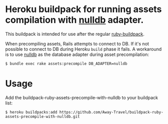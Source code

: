 Heroku buildpack for running assets compilation with [nulldb](https://github.com/nulldb/nulldb) adapter.
======================

This buildpack is intended for use after the regular [ruby-buildpack](https://github.com/heroku/heroku-buildpack-ruby). 

When precompiling assets, Rails attempts to connect to DB. If it's not possible to connect to DB during Heroku `build` phase it fails. A workaround is to use [nulldb](https://github.com/nulldb/nulldb) as the database adapter during asset precompilation:

```
$ bundle exec rake assets:precompile DB_ADAPTER=nulldb
```
# Usage

Add the buildpack-ruby-assets-precompile-with-nulldb to your buildpack list:

```
$ heroku buildpacks:add https://github.com/Away-Travel/buildpack-ruby-assets-precompile-with-nulldb.git
```
